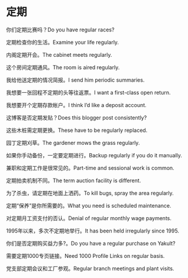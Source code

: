 # 定期

<p><span class="chinese">你们定期比赛吗？</span><span class="english">Do you have regular races?</span></p>

<p><span class="chinese">定期检查你的生活。</span><span class="english">Examine your life regularly.</span></p>

<p><span class="chinese">内阁定期开会。</span><span class="english">The cabinet meets regularly.</span></p>

<p><span class="chinese">这个房间定期通风。</span><span class="english">The room is aired regularly.</span></p>

<p><span class="chinese">我给他送定期的情况简报。</span><span class="english">I send him periodic summaries.</span></p>

<p><span class="chinese">我想要一张回程不定期的头等往返票。</span><span class="english">I want a first-class open return.</span></p>

<p><span class="chinese">我想要开个定期存款帐户。</span><span class="english">I think I’d like a deposit account.</span></p>

<p><span class="chinese">这博客是否定期发贴？</span><span class="english">Does this blogger post consistently?</span></p>

<p><span class="chinese">这些木桩需定期更换。</span><span class="english">These have to be regularly replaced.</span></p>

<p><span class="chinese">园丁定期刈草。</span><span class="english">The gardener mows the grass regularly.</span></p>

<p><span class="chinese">如果你手动备份，一定要定期进行。</span><span class="english">Backup regularly if you do it manually.</span></p>

<p><span class="chinese">兼职和定期工作是很常见的。</span><span class="english">Part-time and sessional work is common.</span></p>

<p><span class="chinese">定期拍卖机制不同。</span><span class="english">The term auction facility is different.</span></p>

<p><span class="chinese">为了杀虫，请定期在地面上洒药。</span><span class="english">To kill bugs, spray the area regularly.</span></p>

<p><span class="chinese">定期“保养”是你所需要的。</span><span class="english">What you need is scheduled maintenance.</span></p>

<p><span class="chinese">对定期月工资支付的否认。</span><span class="english">Denial of regular monthly wage payments.</span></p>

<p><span class="chinese">1995年以来，多次不定期地举行。</span><span class="english">It has been held irregularly since 1995.</span></p>

<p><span class="chinese">你们是否定期购买益力多?。</span><span class="english">Do you have a regular purchase on Yakult?</span></p>

<p><span class="chinese">需要定期1000专页链接。</span><span class="english">Need 1000 Profile Links on regular basis.</span></p>

<p><span class="chinese">党支部定期会议和工厂参观。</span><span class="english">Regular branch meetings and plant visits.</span></p>

